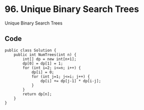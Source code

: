 # 96. Unique Binary Search Trees
Unique Binary Search Trees


## Code
    public class Solution {
        public int NumTrees(int n) {
            int[] dp = new int[n+1];
            dp[0] = dp[1] = 1;
            for (int i=2; i<=n; i++) {
                dp[i] = 0;
                for (int j=1; j<=i; j++) {
                    dp[i] += dp[j-1] * dp[i-j];
                }
            }
            return dp[n];
        }
    }